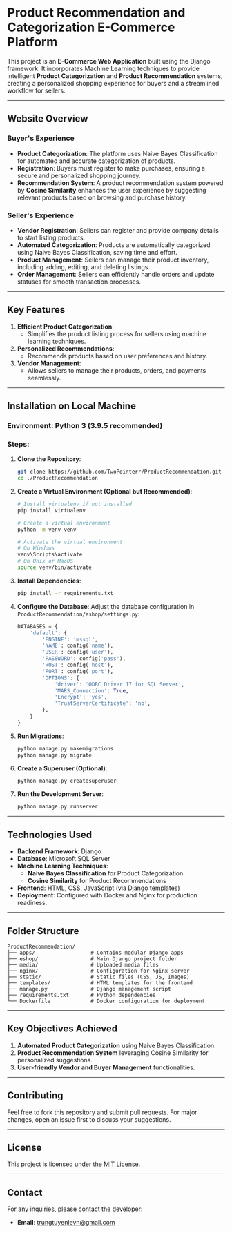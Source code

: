 
# Product Recommendation and Categorization E-Commerce Platform

This project is an **E-Commerce Web Application** built using the Django framework. It incorporates Machine Learning techniques to provide intelligent **Product Categorization** and **Product Recommendation** systems, creating a personalized shopping experience for buyers and a streamlined workflow for sellers.

---

## Website Overview

### **Buyer's Experience**
- **Product Categorization**: The platform uses Naive Bayes Classification for automated and accurate categorization of products.
- **Registration**: Buyers must register to make purchases, ensuring a secure and personalized shopping journey.
- **Recommendation System**: A product recommendation system powered by **Cosine Similarity** enhances the user experience by suggesting relevant products based on browsing and purchase history.

### **Seller's Experience**
- **Vendor Registration**: Sellers can register and provide company details to start listing products.
- **Automated Categorization**: Products are automatically categorized using Naive Bayes Classification, saving time and effort.
- **Product Management**: Sellers can manage their product inventory, including adding, editing, and deleting listings.
- **Order Management**: Sellers can efficiently handle orders and update statuses for smooth transaction processes.

---

## Key Features
1. **Efficient Product Categorization**:
   - Simplifies the product listing process for sellers using machine learning techniques.
2. **Personalized Recommendations**:
   - Recommends products based on user preferences and history.
3. **Vendor Management**:
   - Allows sellers to manage their products, orders, and payments seamlessly.

---

## Installation on Local Machine

### **Environment**: Python 3 (3.9.5 recommended)

### **Steps**:
1. **Clone the Repository**:
   ```bash
   git clone https://github.com/TwoPointerr/ProductRecommendation.git
   cd ./ProductRecommendation
   ```

2. **Create a Virtual Environment (Optional but Recommended)**:
   ```bash
   # Install virtualenv if not installed
   pip install virtualenv

   # Create a virtual environment
   python -m venv venv

   # Activate the virtual environment
   # On Windows
   venv\Scripts\activate
   # On Unix or MacOS
   source venv/bin/activate
   ```

3. **Install Dependencies**:
   ```bash
   pip install -r requirements.txt
   ```

4. **Configure the Database**:
   Adjust the database configuration in `ProductRecommendation/eshop/settings.py`:
   ```python
   DATABASES = {
       'default': {
           'ENGINE': 'mssql',
           'NAME': config('name'),
           'USER': config('user'),
           'PASSWORD': config('pass'),
           'HOST': config('host'),
           'PORT': config('port'),
           'OPTIONS': {
               'driver': 'ODBC Driver 17 for SQL Server',
               'MARS_Connection': True,
               'Encrypt': 'yes',
               'TrustServerCertificate': 'no',
           },
       }
   }
   ```

5. **Run Migrations**:
   ```bash
   python manage.py makemigrations
   python manage.py migrate
   ```

6. **Create a Superuser (Optional)**:
   ```bash
   python manage.py createsuperuser
   ```

7. **Run the Development Server**:
   ```bash
   python manage.py runserver
   ```

---

## Technologies Used

- **Backend Framework**: Django
- **Database**: Microsoft SQL Server
- **Machine Learning Techniques**:
  - **Naive Bayes Classification** for Product Categorization
  - **Cosine Similarity** for Product Recommendations
- **Frontend**: HTML, CSS, JavaScript (via Django templates)
- **Deployment**: Configured with Docker and Nginx for production readiness.

---

## Folder Structure
```plaintext
ProductRecommendation/
├── apps/                  # Contains modular Django apps
├── eshop/                 # Main Django project folder
├── media/                 # Uploaded media files
├── nginx/                 # Configuration for Nginx server
├── static/                # Static files (CSS, JS, Images)
├── templates/             # HTML templates for the frontend
├── manage.py              # Django management script
├── requirements.txt       # Python dependencies
└── Dockerfile             # Docker configuration for deployment
```

---

## Key Objectives Achieved
1. **Automated Product Categorization** using Naive Bayes Classification.
2. **Product Recommendation System** leveraging Cosine Similarity for personalized suggestions.
3. **User-friendly Vendor and Buyer Management** functionalities.

---

## Contributing
Feel free to fork this repository and submit pull requests. For major changes, open an issue first to discuss your suggestions.

---

## License
This project is licensed under the [MIT License](LICENSE).

---

## Contact
For any inquiries, please contact the developer:
- **Email**: trungtuyenlevn@gmail.com
